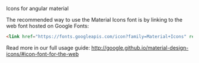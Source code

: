 Icons for angular material

The recommended way to use the Material Icons font is by linking to the web font hosted on Google Fonts:

```html
<link href="https://fonts.googleapis.com/icon?family=Material+Icons" rel="stylesheet" />
```

Read more in our full usage guide:
http://google.github.io/material-design-icons/#icon-font-for-the-web
